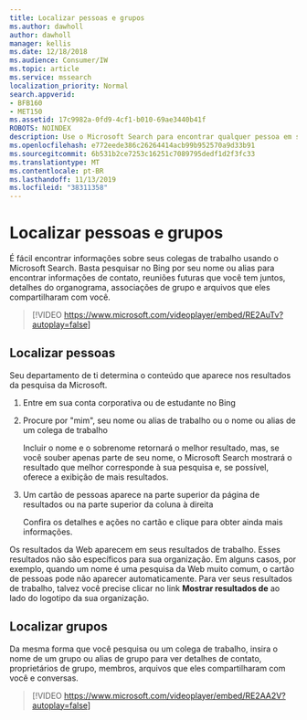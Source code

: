 ```yaml
---
title: Localizar pessoas e grupos
ms.author: dawholl
author: dawholl
manager: kellis
ms.date: 12/18/2018
ms.audience: Consumer/IW
ms.topic: article
ms.service: mssearch
localization_priority: Normal
search.appverid:
- BFB160
- MET150
ms.assetid: 17c9982a-0fd9-4cf1-b010-69ae3440b41f
ROBOTS: NOINDEX
description: Use o Microsoft Search para encontrar qualquer pessoa em sua empresa e as informações que você verá
ms.openlocfilehash: e772eede386c26264414acb99b952570a9d33b91
ms.sourcegitcommit: 6b531b2ce7253c16251c7089795dedf1d2f3fc33
ms.translationtype: MT
ms.contentlocale: pt-BR
ms.lasthandoff: 11/13/2019
ms.locfileid: "38311358"
---
```

# <a name="find-people-and-groups"></a>Localizar pessoas e grupos

É fácil encontrar informações sobre seus colegas de trabalho usando o Microsoft Search. Basta pesquisar no Bing por seu nome ou alias para encontrar informações de contato, reuniões futuras que você tem juntos, detalhes do organograma, associações de grupo e arquivos que eles compartilharam com você.
  
> [!VIDEO https://www.microsoft.com/videoplayer/embed/RE2AuTv?autoplay=false]
  
## <a name="find-people"></a>Localizar pessoas

Seu departamento de ti determina o conteúdo que aparece nos resultados da pesquisa da Microsoft.
  
1. Entre em sua conta corporativa ou de estudante no Bing
    
2. Procure por "mim", seu nome ou alias de trabalho ou o nome ou alias de um colega de trabalho
    
    Incluir o nome e o sobrenome retornará o melhor resultado, mas, se você souber apenas parte de seu nome, o Microsoft Search mostrará o resultado que melhor corresponde à sua pesquisa e, se possível, oferece a exibição de mais resultados.
    
3. Um cartão de pessoas aparece na parte superior da página de resultados ou na parte superior da coluna à direita
    
    Confira os detalhes e ações no cartão e clique para obter ainda mais informações.
    
Os resultados da Web aparecem em seus resultados de trabalho. Esses resultados não são específicos para sua organização. Em alguns casos, por exemplo, quando um nome é uma pesquisa da Web muito comum, o cartão de pessoas pode não aparecer automaticamente. Para ver seus resultados de trabalho, talvez você precise clicar no link **Mostrar resultados de** ao lado do logotipo da sua organização. 
  
## <a name="find-groups"></a>Localizar grupos

Da mesma forma que você pesquisa ou um colega de trabalho, insira o nome de um grupo ou alias de grupo para ver detalhes de contato, proprietários de grupo, membros, arquivos que eles compartilharam com você e conversas.
  
> [!VIDEO https://www.microsoft.com/videoplayer/embed/RE2AA2V?autoplay=false]
  

  

